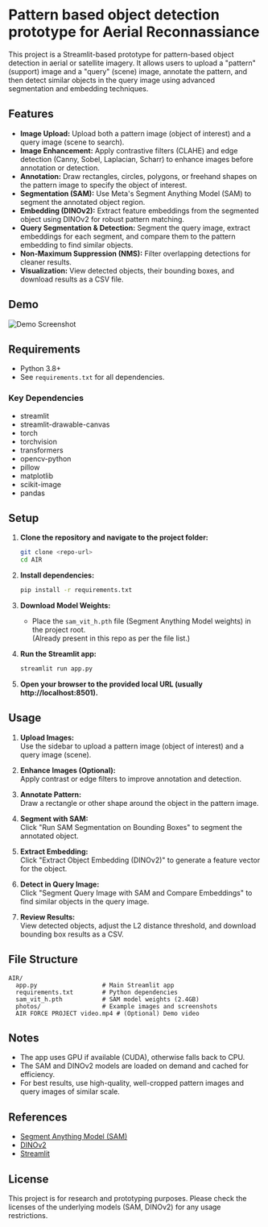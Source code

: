 # Pattern based object detection prototype for Aerial Reconnassiance

This project is a Streamlit-based prototype for pattern-based object detection in aerial or satellite imagery. It allows users to upload a "pattern" (support) image and a "query" (scene) image, annotate the pattern, and then detect similar objects in the query image using advanced segmentation and embedding techniques.

## Features

- **Image Upload:** Upload both a pattern image (object of interest) and a query image (scene to search).
- **Image Enhancement:** Apply contrastive filters (CLAHE) and edge detection (Canny, Sobel, Laplacian, Scharr) to enhance images before annotation or detection.
- **Annotation:** Draw rectangles, circles, polygons, or freehand shapes on the pattern image to specify the object of interest.
- **Segmentation (SAM):** Use Meta's Segment Anything Model (SAM) to segment the annotated object region.
- **Embedding (DINOv2):** Extract feature embeddings from the segmented object using DINOv2 for robust pattern matching.
- **Query Segmentation & Detection:** Segment the query image, extract embeddings for each segment, and compare them to the pattern embedding to find similar objects.
- **Non-Maximum Suppression (NMS):** Filter overlapping detections for cleaner results.
- **Visualization:** View detected objects, their bounding boxes, and download results as a CSV file.

## Demo

![Demo Screenshot](photos/Gemini_Generated_Image_snwpvmsnwpvmsnwp.png)

## Requirements

- Python 3.8+
- See `requirements.txt` for all dependencies.

### Key Dependencies

- streamlit
- streamlit-drawable-canvas
- torch
- torchvision
- transformers
- opencv-python
- pillow
- matplotlib
- scikit-image
- pandas

## Setup

1. **Clone the repository and navigate to the project folder:**
   ```bash
   git clone <repo-url>
   cd AIR
   ```

2. **Install dependencies:**
   ```bash
   pip install -r requirements.txt
   ```

3. **Download Model Weights:**
   - Place the `sam_vit_h.pth` file (Segment Anything Model weights) in the project root.  
     (Already present in this repo as per the file list.)

4. **Run the Streamlit app:**
   ```bash
   streamlit run app.py
   ```

5. **Open your browser to the provided local URL (usually http://localhost:8501).**

## Usage

1. **Upload Images:**  
   Use the sidebar to upload a pattern image (object of interest) and a query image (scene).

2. **Enhance Images (Optional):**  
   Apply contrast or edge filters to improve annotation and detection.

3. **Annotate Pattern:**  
   Draw a rectangle or other shape around the object in the pattern image.

4. **Segment with SAM:**  
   Click "Run SAM Segmentation on Bounding Boxes" to segment the annotated object.

5. **Extract Embedding:**  
   Click "Extract Object Embedding (DINOv2)" to generate a feature vector for the object.

6. **Detect in Query Image:**  
   Click "Segment Query Image with SAM and Compare Embeddings" to find similar objects in the query image.

7. **Review Results:**  
   View detected objects, adjust the L2 distance threshold, and download bounding box results as a CSV.

## File Structure

```
AIR/
  app.py                  # Main Streamlit app
  requirements.txt        # Python dependencies
  sam_vit_h.pth           # SAM model weights (2.4GB)
  photos/                 # Example images and screenshots
  AIR FORCE PROJECT video.mp4 # (Optional) Demo video
```

## Notes

- The app uses GPU if available (CUDA), otherwise falls back to CPU.
- The SAM and DINOv2 models are loaded on demand and cached for efficiency.
- For best results, use high-quality, well-cropped pattern images and query images of similar scale.

## References

- [Segment Anything Model (SAM)](https://github.com/facebookresearch/segment-anything)
- [DINOv2](https://github.com/facebookresearch/dinov2)
- [Streamlit](https://streamlit.io/)

## License

This project is for research and prototyping purposes. Please check the licenses of the underlying models (SAM, DINOv2) for any usage restrictions. 
